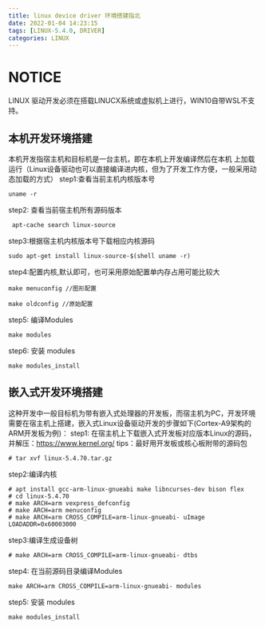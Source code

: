 ```yaml
---
title: linux device driver 环境搭建指北
date: 2022-01-04 14:23:15
tags: [LINUX-5.4.0, DRIVER]
categories: LINUX
---
```

# NOTICE 
LINUX 驱动开发必须在搭载LINUCX系统或虚拟机上进行，WIN10自带WSL不支持。
## 本机开发环境搭建
本机开发指宿主机和目标机是一台主机，即在本机上开发编译然后在本机 上加载运行（Linux设备驱动也可以直接编译进内核，但为了开发工作方便，一般采用动态加载的方式）
step1:查看当前主机内核版本号

```
uname -r
```
step2: 查看当前宿主机所有源码版本
```
 apt-cache search linux-source
```
step3:根据宿主机内核版本号下载相应内核源码
```
sudo apt-get install linux-source-$(shell uname -r)
```
step4:配置内核,默认即可，也可采用原始配置单内存占用可能比较大
```
make menuconfig //图形配置

make oldconfig //原始配置
```
step5: 编译Modules
```
make modules
```
step6: 安装 modules
```
make modules_install
```

## 嵌入式开发环境搭建
这种开发中一般目标机为带有嵌入式处理器的开发板，而宿主机为PC，开发环境需要在宿主机上搭建，嵌入式Linux设备驱动开发的步骤如下(Cortex-A9架构的ARM开发板为例)：
step1:
在宿主机上下载嵌入式开发板对应版本Linux的源码，并解压：https://www.kernel.org/
tips：最好用开发板或核心板附带的源码包
```
# tar xvf linux-5.4.70.tar.gz
```
step2:编译内核
```
# apt install gcc-arm-linux-gnueabi make libncurses-dev bison flex
# cd linux-5.4.70
# make ARCH=arm vexpress_defconfig
# make ARCH=arm menuconfig
# make ARCH=arm CROSS_COMPILE=arm-linux-gnueabi- uImage LOADADDR=0x60003000
```
step3:编译生成设备树
```
# make ARCH=arm CROSS_COMPILE=arm-linux-gnueabi- dtbs
```
step4: 在当前源码目录编译Modules
```
make ARCH=arm CROSS_COMPILE=arm-linux-gnueabi- modules
```
step5: 安装 modules
```
make modules_install
```
